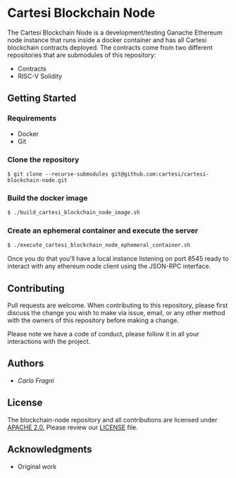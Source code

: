 # Cartesi Blockchain Node

The Cartesi Blockchain Node is a development/testing Ganache Ethereum node instance that runs inside a docker container and has all Cartesi blockchain contracts deployed. The contracts come from two different repositories that are submodules of this repository:

- Contracts
- RISC-V Solidity



## Getting Started

### Requirements

- Docker
- Git

### Clone the repository

```
$ git clone --recurse-submodules git@github.com:cartesi/cartesi-blockchain-node.git
```
### Build the docker image

```bash
$ ./build_cartesi_blockchain_node_image.sh
```

### Create an ephemeral container and execute the server

```bash
$ ./execute_cartesi_blockchain_node_ephemeral_container.sh
```

Once you do that you'll have a local instance listening on port 8545 ready to interact with any ethereum node client using the JSON-RPC interface. 

## Contributing

Pull requests are welcome. When contributing to this repository, please first discuss the change you wish to make via issue, email, or any other method with the owners of this repository before making a change.

Please note we have a code of conduct, please follow it in all your interactions with the project.

## Authors

* *Carlo Fragni*

## License

The blockchain-node repository and all contributions are licensed under [APACHE 2.0.](https://www.apache.org/licenses/LICENSE-2.0) Please review our [LICENSE](https://github.com/cartesi/blockchain-node/blob/master/LICENSE) file.

## Acknowledgments

- Original work 
